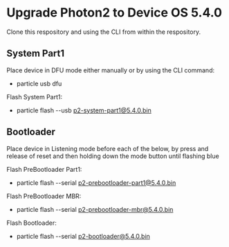 # Upgrade Photon2 to Device OS 5.4.0

Clone this respository and using the CLI from within the respository.

## System Part1
Place device in DFU mode either manually or by using the CLI command:
* particle usb dfu

Flash System Part1:
* particle flash --usb p2-system-part1@5.4.0.bin

## Bootloader
Place device in Listening mode before each of the below, by press and release of reset and then holding down the mode button until flashing blue

Flash PreBootloader Part1:
* particle flash --serial p2-prebootloader-part1@5.4.0.bin

Flash PreBootloader MBR:
* particle flash --serial p2-prebootloader-mbr@5.4.0.bin

Flash Bootloader:

* particle flash --serial p2-bootloader@5.4.0.bin